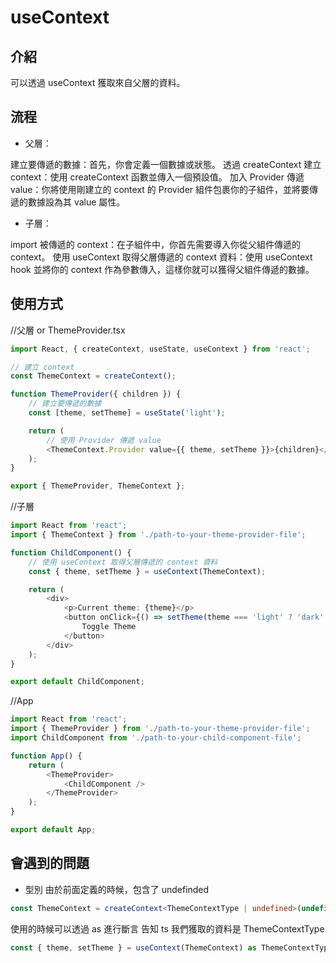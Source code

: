 # useContext

## 介紹

可以透過 useContext 獲取來自父層的資料。

## 流程

-   父層：

建立要傳遞的數據：首先，你會定義一個數據或狀態。
透過 createContext 建立 context：使用 createContext 函數並傳入一個預設值。
加入 Provider 傳遞 value：你將使用剛建立的 context 的 Provider 組件包裹你的子組件，並將要傳遞的數據設為其 value 屬性。

-   子層：

import 被傳遞的 context：在子組件中，你首先需要導入你從父組件傳遞的 context。
使用 useContext 取得父層傳遞的 context 資料：使用 useContext hook 並將你的 context 作為參數傳入，這樣你就可以獲得父組件傳遞的數據。

## 使用方式

//父層 or ThemeProvider.tsx

```ts
import React, { createContext, useState, useContext } from 'react';

// 建立 context
const ThemeContext = createContext();

function ThemeProvider({ children }) {
    // 建立要傳遞的數據
    const [theme, setTheme] = useState('light');

    return (
        // 使用 Provider 傳遞 value
        <ThemeContext.Provider value={{ theme, setTheme }}>{children}</ThemeContext.Provider>
    );
}

export { ThemeProvider, ThemeContext };
```

//子層

```ts
import React from 'react';
import { ThemeContext } from './path-to-your-theme-provider-file';

function ChildComponent() {
    // 使用 useContext 取得父層傳遞的 context 資料
    const { theme, setTheme } = useContext(ThemeContext);

    return (
        <div>
            <p>Current theme: {theme}</p>
            <button onClick={() => setTheme(theme === 'light' ? 'dark' : 'light')}>
                Toggle Theme
            </button>
        </div>
    );
}

export default ChildComponent;
```

//App

```ts
import React from 'react';
import { ThemeProvider } from './path-to-your-theme-provider-file';
import ChildComponent from './path-to-your-child-component-file';

function App() {
    return (
        <ThemeProvider>
            <ChildComponent />
        </ThemeProvider>
    );
}

export default App;
```

## 會遇到的問題

-   型別
    由於前面定義的時候，包含了 undefinded

```ts
const ThemeContext = createContext<ThemeContextType | undefined>(undefined);
```

使用的時候可以透過 as 進行斷言 告知 ts 我們獲取的資料是 ThemeContextType

```ts
const { theme, setTheme } = useContext(ThemeContext) as ThemeContextType;
```
